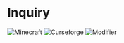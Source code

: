 # Inquiry

![Minecraft](https://img.shields.io/badge/Minecraft-darkgreen.svg?style=for-the-badge&logo=minecraft&logoColor=white)
![Curseforge](https://img.shields.io/badge/Curseforge-black.svg?style=for-the-badge&logo=curseforge&logoColor=orange)
![Modifier](https://img.shields.io/badge/Modifier-orchid.svg?style=for-the-badge)
